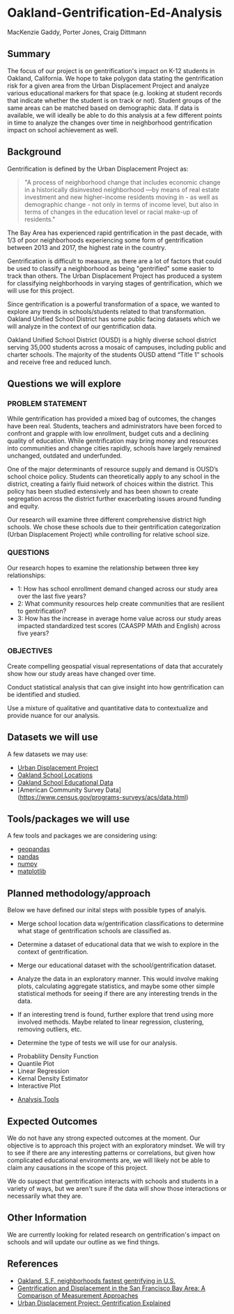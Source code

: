 # Oakland-Gentrification-Ed-Analysis
MacKenzie Gaddy, Porter Jones, Craig Dittmann

## Summary
The focus of our project is on gentrification's impact on K-12 students in Oakland, California. We hope to take polygon data stating the gentrification risk for a given area from the Urban Displacement Project and analyze various educational markers for that space (e.g. looking at student records that indicate whether the student is on track or not). Student groups of the same areas can be matched based on demographic data. If data is available, we will ideally be able to do this analysis at a few different points in time to analyze the changes over time in neighborhood gentrification impact on school achievement as well.

## Background
Gentrification is defined by the Urban Displacement Project as:
> "A process of neighborhood change that includes economic change in a historically disinvested neighborhood —by means of real estate investment and new higher-income residents moving in - as well as demographic change - not only in terms of income level, but also in terms of changes in the education level or racial make-up of residents."


The Bay Area has experienced rapid gentrification in the past decade,
with 1/3 of poor neighborhoods experiencing some form of gentrification between 2013 and 2017, the highest rate in the country.

Gentrification is difficult to measure, as there are a lot of factors that could be used to classify a neighborhood as being "gentrified" some easier to track than others. The Urban Displacement Project has produced a system for classifying neighborhoods in varying stages of gentrification, which we will use for this project.

Since gentrification is a powerful transformation of a space, we wanted to explore any trends in schools/students related to that transformation. Oakland Unified School District has some public facing datasets which we will analyze in the context of our gentrification data.


Oakland Unified School District (OUSD) is a highly diverse school district serving 35,000 students across a mosaic of campuses, including public and charter schools. The majority of the students OUSD attend “Title 1” schools and receive free and reduced lunch. 

## Questions we will explore

### PROBLEM STATEMENT



While gentrification has provided a mixed bag of outcomes, the changes have been real. Students, teachers and administrators have been forced to confront and grapple with low enrollment, budget cuts and a declining quality of education. While gentrification may bring money and resources into communities and change cities rapidly, schools have largely remained unchanged, outdated and underfunded. 

One of the major determinants of resource supply and demand is OUSD’s school choice policy. Students can theoretically apply to any school in the district, creating a fairly fluid network of choices within the district. This policy has been studied extensively and has been shown to create segregation across the district further exacerbating issues around funding and equity.

Our research will examine three different comprehensive district high schools. We chose these schools due to their gentrification categorization (Urban Displacement Project) while controlling for relative school size.


### QUESTIONS

Our research hopes to examine the relationship between three key relationships:
* 1: How has school enrollment demand changed across our study area over the last five years?
* 2: What community resources help create communities that are resilient to gentrification?
* 3: How has the increase in average home value across our study areas impacted standardized test scores (CAASPP MAth and English) across five years?

### OBJECTIVES

Create compelling geospatial visual representations of data that accurately show how our study areas have changed over time. 

Conduct statistical analysis that can give insight into how gentrification can be identified and studied.

Use a mixture of qualitative and quantitative data to contextualize and provide nuance for our analysis.

## Datasets we will use
A few datasets we may use:
* [Urban Displacement Project](https://www.urbandisplacement.org/)
* [Oakland School Locations](https://data.oaklandca.gov/Education/Map-of-Oakland-Public-Schools/trbj-7f28)
* [Oakland School Educational Data](http://www.ousddata.org/)
* [American Community Survey Data] (https://www.census.gov/programs-surveys/acs/data.html)

## Tools/packages we will use
A few tools and packages we are considering using:
* [geopandas](https://geopandas.org/)
* [pandas](https://pandas.pydata.org/)
* [numpy](https://numpy.org/)
* [matplotlib](https://matplotlib.org/stable/index.html)

## Planned methodology/approach
Below we have defined our inital steps with possible types of analyis. 

* Merge school location data w/gentrification classifications to determine what stage of gentrification schools are classified as.

* Determine a dataset of educational data that we wish to explore in the context of gentrification.
* Merge our educational dataset with the school/gentrification dataset.
* Analyze the data in an exploratory manner. This would involve making plots, calculating aggregate statistics, and maybe some other simple statistical methods for seeing if there are any interesting trends in the data.
* If an interesting trend is found, further explore that trend using more involved methods. Maybe related to linear regression, clustering, removing outliers, etc. 

* Determine the type of tests we will use for our analysis. 
- Probabliity Density Function
- Quantile Plot
- Linear Regression
- Kernal Density Estimator 
- Interactive Plot
* [Analysis Tools](https://docs.google.com/document/d/1hmbMBqoenpnPv53Zm4xFynkerhlspK5lJ_npcwF0iqY/edit?usp=sharing)



## Expected Outcomes
We do not have any strong expected outcomes at the moment.
Our objective is to approach this project with an exploratory mindset.
We will try to see if there are any interesting patterns or correlations,
but given how complicated educational environments are, we will likely not
be able to claim any causations in the scope of this project. 

We do suspect that gentrification interacts with schools and students in a variety of ways,
but we aren't sure if the data will show those interactions or necessarily what they are.

## Other Information
We are currently looking for related research on gentrification's impact on schools
and will update our outline as we find things.

## References
* [Oakland, S.F. neighborhoods fastest gentrifying in U.S.](https://www.mercurynews.com/2020/06/18/oakland-s-f-neighborhoods-fastest-gentrifying-in-u-s/)
* [Gentrification and Displacement in the San Francisco Bay Area: A Comparison of Measurement Approaches](https://www.ncbi.nlm.nih.gov/pmc/articles/PMC6616964/)
* [Urban Displacement Project: Gentrification Explained](https://www.urbandisplacement.org/gentrification-explained)
